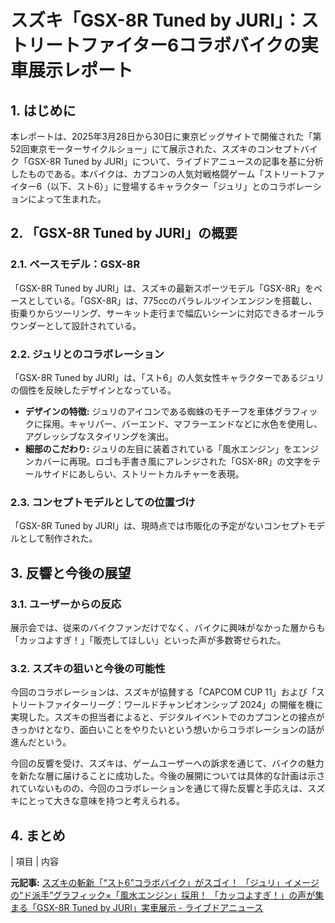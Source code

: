# スズキ「GSX-8R Tuned by JURI」：ストリートファイター6コラボバイクの実車展示レポート

## 1. はじめに

本レポートは、2025年3月28日から30日に東京ビッグサイトで開催された「第52回東京モーターサイクルショー」にて展示された、スズキのコンセプトバイク「GSX-8R Tuned by JURI」について、ライブドアニュースの記事を基に分析したものである。本バイクは、カプコンの人気対戦格闘ゲーム「ストリートファイター6（以下、スト6）」に登場するキャラクター「ジュリ」とのコラボレーションによって生まれた。

## 2. 「GSX-8R Tuned by JURI」の概要

### 2.1. ベースモデル：GSX-8R

「GSX-8R Tuned by JURI」は、スズキの最新スポーツモデル「GSX-8R」をベースとしている。「GSX-8R」は、775ccのパラレルツインエンジンを搭載し、街乗りからツーリング、サーキット走行まで幅広いシーンに対応できるオールラウンダーとして設計されている。

### 2.2. ジュリとのコラボレーション

「GSX-8R Tuned by JURI」は、「スト6」の人気女性キャラクターであるジュリの個性を反映したデザインとなっている。

* **デザインの特徴:** ジュリのアイコンである蜘蛛のモチーフを車体グラフィックに採用。キャリパー、バーエンド、マフラーエンドなどに水色を使用し、アグレッシブなスタイリングを演出。
* **細部のこだわり:** ジュリの左目に装着されている「風水エンジン」をエンジンカバーに再現。ロゴも手書き風にアレンジされた「GSX-8R」の文字をテールサイドにあしらい、ストリートカルチャーを表現。

### 2.3. コンセプトモデルとしての位置づけ

「GSX-8R Tuned by JURI」は、現時点では市販化の予定がないコンセプトモデルとして制作された。

## 3. 反響と今後の展望

### 3.1. ユーザーからの反応

展示会では、従来のバイクファンだけでなく、バイクに興味がなかった層からも「カッコよすぎ！」「販売してほしい」といった声が多数寄せられた。

### 3.2. スズキの狙いと今後の可能性

今回のコラボレーションは、スズキが協賛する「CAPCOM CUP 11」および「ストリートファイターリーグ：ワールドチャンピオンシップ 2024」の開催を機に実現した。スズキの担当者によると、デジタルイベントでのカプコンとの接点がきっかけとなり、面白いことをやりたいという想いからコラボレーションの話が進んだという。

今回の反響を受け、スズキは、ゲームユーザーへの訴求を通じて、バイクの魅力を新たな層に届けることに成功した。今後の展開については具体的な計画は示されていないものの、今回のコラボレーションを通じて得た反響と手応えは、スズキにとって大きな意味を持つと考えられる。

## 4. まとめ

| 項目 | 内容 

**元記事:** [スズキの斬新「“スト6”コラボバイク」がスゴイ！ 「ジュリ」イメージの“ド派手”グラフィック×「風水エンジン」採用！ 「カッコよすぎ！」の声が集まる「GSX-8R Tuned by JURI」実車展示 - ライブドアニュース](https://news.livedoor.com/article/detail/28543214/)